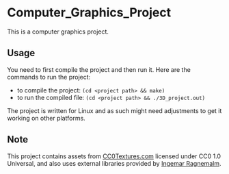 # Computer_Graphics_Project

This is a computer graphics project.

## Usage

You need to first compile the project and then run it.
Here are the commands to run the project:

* to compile the project: `(cd <project path> && make)`
* to run the compiled file: `(cd <project path> && ./3D_project.out)`

The project is written for Linux and as such might need adjustments to get it working on other platforms.

## Note

This project contains assets from [CC0Textures.com](https://cc0textures.com/) licensed under CC0 1.0 Universal,
and also uses external libraries provided by [Ingemar Ragnemalm](ingemar@ragnemalm.se).
